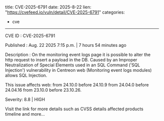  
title: CVE-2025-6791
date: 2025-8-22
lien: "https://cvefeed.io/vuln/detail/CVE-2025-6791"
categories:
  - cve
---

CVE ID : CVE-2025-6791

Published :  Aug. 22
2025
7:15 p.m. | 7 hours
54 minutes ago

Description : On the monitoring event logs page
it is possible to alter the http request to insert a payload in the DB. Caused by an Improper Neutralization of Special Elements used in an SQL Command ('SQL Injection') vulnerability in Centreon web (Monitoring event logs modules) allows SQL Injection.

This issue affects web: from 24.10.0 before 24.10.9
from 24.04.0 before 24.04.16
from 23.10.0 before 23.10.26.

Severity: 8.8 | HIGH

Visit the link for more details
such as CVSS details
affected products
timeline
and more...
